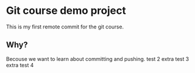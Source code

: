 # Git course demo project
This is my first remote commit for the git course.
## Why?
Becouse we want to learn about committing and pushing.
test 2
extra test 3
extra test 4